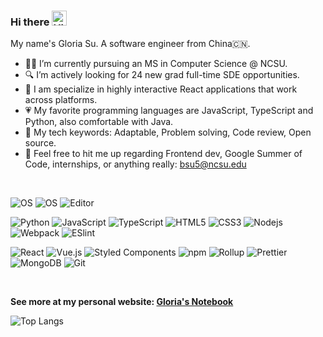 ### Hi there <img src='https://qpluspicture.oss-cn-beijing.aliyuncs.com/6LjjQA/Hi.gif' alt='Hi' width="24"/>
My name's Gloria Su. A software engineer from China🇨🇳.
<!--
**Beking0912/Beking0912** is a ✨ _special_ ✨ repository because its `README.md` (this file) appears on your GitHub profile.

Here are some ideas to get you started:

- 🔭 I’m currently working on Modao
- 🌱 I’m currently learning ...
- 👯 I’m looking to collaborate on ...
- 🤔 I’m looking for help with ...
- 💬 Ask me about ...
- 📫 How to reach me: ...
- 😄 Pronouns: ...
- ⚡ Fun fact: ...
-->
- 🧗‍♀️ I’m currently pursuing an MS in Computer Science @ NCSU.
- 🔍 I’m actively looking for 24 new grad full-time SDE opportunities.
- 🧐 I am specialize in highly interactive React applications that work across platforms.
- 💗 My favorite programming languages are JavaScript, TypeScript and Python, also comfortable with Java.
- 🔑 My tech keywords: Adaptable, Problem solving, Code review, Open source.
- 📮 Feel free to hit me up regarding Frontend dev, Google Summer of Code, internships, or anything really: bsu5@ncsu.edu
<br/>
<p class="tech-icon">
  <img src="https://img.shields.io/badge/OS-macOS-informational?style=flat-square&amp;logo=apple&amp;logoColor=white"
    alt="OS" />
  <img src="https://img.shields.io/badge/OS-Linux-informational?style=flat-square&logo=linux&logoColor=white"
    alt="OS" />
  <img
    src="https://img.shields.io/badge/Editor-VSCode-blue?style=flat-square&amp;logo=visual-studio-code&amp;logoColor=white"
    alt="Editor" />
</p>
<p class="tech-icon">
  <img src="https://img.shields.io/badge/-Python-%232C3A42?style=flat-square&amp;logo=python" alt="Python" />
  <img
    src="https://img.shields.io/badge/-JavaScript-%23F7DF1C?style=flat-square&amp;logo=javascript&amp;logoColor=000000&amp;labelColor=%23F7DF1C&amp;color=%23FFCE5A"
    alt="JavaScript" />
  <img
    src="https://img.shields.io/badge/-TypeScript-%23F7DF1C?style=flat-square&amp;logo=typeScript&amp;logoColor=000000&amp;labelColor=%23CC6699&amp;color=%23CC6699"
    alt="TypeScript" />
  <img src="https://img.shields.io/badge/-HTML5-%23E44D27?style=flat-square&amp;logo=html5&amp;logoColor=ffffff"
    alt="HTML5" />
  <img src="https://img.shields.io/badge/-CSS3-%231572B6?style=flat-square&amp;logo=css3" alt="CSS3" />
  <img src="https://img.shields.io/badge/-Nodejs-43853d?style=flat-square&logo=Node.js&logoColor=white" alt="Nodejs" />
  <img src="https://img.shields.io/badge/-Webpack-%232C3A42?style=flat-square&amp;logo=webpack" alt="Webpack" />
  <img src="https://img.shields.io/badge/-ESLint-%234B32C3?style=flat-square&amp;logo=eslint" alt="ESlint" />
</p>

<p class="tech-icon">
  <img src="https://img.shields.io/badge/-React-%23282C34?style=flat-square&amp;logo=react" alt="React" />
  <img src="https://img.shields.io/badge/-Vue.js-%232c3e50?style=flat-square&logo=Vue.js" alt="Vue.js" />
  <img
    src="https://img.shields.io/badge/-Styled_Components-db7092?style=flat-square&logo=styled-components&logoColor=white"
    alt="Styled Components" />
  <img alt="npm" src="https://img.shields.io/badge/-NPM-CB3837?style=flat-square&logo=npm&logoColor=white" />
  <img alt="Rollup"
    src="https://img.shields.io/badge/-Rollup-EC4A3F?style=flat-square&logo=rollup.js&logoColor=white" />
  <img alt="Prettier"
    src="https://img.shields.io/badge/-Prettier-F7B93E?style=flat-square&logo=prettier&logoColor=white" />
  <img alt="MongoDB"
    src="https://img.shields.io/badge/-MongoDB-13aa52?style=flat-square&logo=mongodb&logoColor=white" />
  <img src="https://img.shields.io/badge/-Git-%23F05032?style=flat-square&amp;logo=git&amp;logoColor=%23ffffff"
    alt="Git" />
</p>

<br /> 

**See more at my personal website: [Gloria's Notebook](https://beking0912.github.io/about/)**

<!-- ![beking's github stats](https://github-readme-stats.vercel.app/api?username=Beking0912&show_icons=true&count_private=true) -->
![Top Langs](https://github-readme-stats.vercel.app/api/top-langs/?username=Beking0912&layout=compact&count_private=true)
